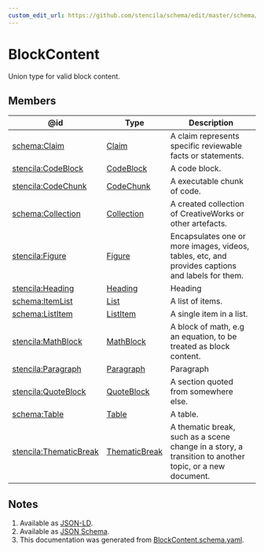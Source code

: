 ```yaml
---
custom_edit_url: https://github.com/stencila/schema/edit/master/schema/BlockContent.schema.yaml
---
```


# BlockContent

Union type for valid block content.

## Members

| @id                                                                     | Type                                       | Description                                                                                             |
| ----------------------------------------------------------------------- | ------------------------------------------ | ------------------------------------------------------------------------------------------------------- |
| [schema:Claim](https://schema.org/Claim)                                | [Claim](../prose/Claim.md)                 | A claim represents specific reviewable facts or statements.                                             |
| [stencila:CodeBlock](https://schema.stenci.la/CodeBlock.jsonld)         | [CodeBlock](../code/CodeBlock.md)          | A code block.                                                                                           |
| [stencila:CodeChunk](https://schema.stenci.la/CodeChunk.jsonld)         | [CodeChunk](../code/CodeChunk.md)          | A executable chunk of code.                                                                             |
| [schema:Collection](https://schema.org/Collection)                      | [Collection](../other/Collection.md)       | A created collection of CreativeWorks or other artefacts.                                               |
| [stencila:Figure](https://schema.stenci.la/Figure.jsonld)               | [Figure](../prose/Figure.md)               | Encapsulates one or more images, videos, tables, etc, and provides captions and labels for them.        |
| [stencila:Heading](https://schema.stenci.la/Heading.jsonld)             | [Heading](../prose/Heading.md)             | Heading                                                                                                 |
| [schema:ItemList](https://schema.org/ItemList)                          | [List](../prose/List.md)                   | A list of items.                                                                                        |
| [schema:ListItem](https://schema.org/ListItem)                          | [ListItem](../prose/ListItem.md)           | A single item in a list.                                                                                |
| [stencila:MathBlock](https://schema.stenci.la/MathBlock.jsonld)         | [MathBlock](../prose/MathBlock.md)         | A block of math, e.g an equation, to be treated as block content.                                       |
| [stencila:Paragraph](https://schema.stenci.la/Paragraph.jsonld)         | [Paragraph](../prose/Paragraph.md)         | Paragraph                                                                                               |
| [stencila:QuoteBlock](https://schema.stenci.la/QuoteBlock.jsonld)       | [QuoteBlock](../prose/QuoteBlock.md)       | A section quoted from somewhere else.                                                                   |
| [schema:Table](https://schema.org/Table)                                | [Table](../prose/Table.md)                 | A table.                                                                                                |
| [stencila:ThematicBreak](https://schema.stenci.la/ThematicBreak.jsonld) | [ThematicBreak](../prose/ThematicBreak.md) | A thematic break, such as a scene change in a story, a transition to another topic, or a new document.  |

## Notes

1.  Available as [JSON-LD](https://schema.stenci.la/undefined.jsonld).
2.  Available as [JSON Schema](https://schema.stenci.la/v1/BlockContent.schema.json).
3.  This documentation was generated from [BlockContent.schema.yaml](https://github.com/stencila/schema/blob/master/schema/BlockContent.schema.yaml).
